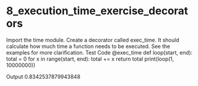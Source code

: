 # 8_execution_time_exercise_decorators
Import the time module. Create a decorator called exec_time. It should calculate how much time a function needs to be executed. See the examples for more clarification.
Test Code
@exec_time
def loop(start, end):
    total = 0
    for x in range(start, end):
        total += x
    return total
print(loop(1, 10000000))

Output
0.8342537879943848
